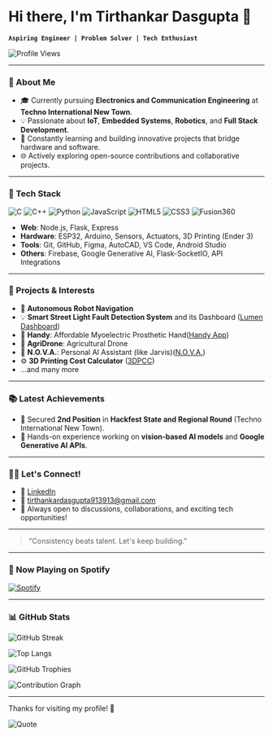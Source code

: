 # Hi there, I'm Tirthankar Dasgupta 👋

**`Aspiring Engineer | Problem Solver | Tech Enthusiast`**

![Profile Views](https://komarev.com/ghpvc/?username=MrTG1B&label=Profile%20views&color=0e75b6&style=flat)

---

### 🔗 About Me

- 🎓 Currently pursuing **Electronics and Communication Engineering** at **Techno International New Town**.
- 💡 Passionate about **IoT**, **Embedded Systems**, **Robotics**, and **Full Stack Development**.
- 🚀 Constantly learning and building innovative projects that bridge hardware and software.
- 🌐 Actively exploring open-source contributions and collaborative projects.

---

### 🔬 Tech Stack

![C](https://img.shields.io/badge/-C-00599C?style=flat-square&logo=c&logoColor=white)
![C++](https://img.shields.io/badge/-C++-00599C?style=flat-square&logo=c%2B%2B&logoColor=white)
![Python](https://img.shields.io/badge/-Python-3776AB?style=flat-square&logo=python&logoColor=white)
![JavaScript](https://img.shields.io/badge/-JavaScript-F7DF1E?style=flat-square&logo=javascript&logoColor=black)
![HTML5](https://img.shields.io/badge/-HTML5-E34F26?style=flat-square&logo=html5&logoColor=white)
![CSS3](https://img.shields.io/badge/-CSS3-1572B6?style=flat-square&logo=css3&logoColor=white)
![Fusion360](https://img.shields.io/badge/-Fusion360-1797ED?style=flat-square&logo=autodesk&logoColor=white)

- **Web**: Node.js, Flask, Express
- **Hardware**: ESP32, Arduino, Sensors, Actuators, 3D Printing (Ender 3)
- **Tools**: Git, GitHub, Figma, AutoCAD, VS Code, Android Studio 
- **Others**: Firebase, Google Generative AI, Flask-SocketIO, API Integrations

---

### 💼 Projects & Interests

- 🤖 **Autonomous Robot Navigation**
- 💡 **Smart Street Light Fault Detection System** and its Dashboard ([Lumen Dashboard](https://github.com/MrTG1B/Lumen_Dashboard))
- 🦾 **Handy**: Affordable Myoelectric Prosthetic Hand([Handy App](https://github.com/MrTG1B/Handy_App))
- 🚁 **AgriDrone**: Agricultural Drone
- 🤖 **N.O.V.A.**: Personal AI Assistant (like Jarvis)([N.O.V.A.](https://github.com/MrTG1B/NOVA))
- ⚙️ **3D Printing Cost Calculator** ([3DPCC](https://github.com/MrTG1B/3DPCC))
- …and many more

---

### 📚 Latest Achievements

- 👑 Secured **2nd Position** in **Hackfest State and Regional Round** (Techno International New Town).
- 🖖 Hands-on experience working on **vision-based AI models** and **Google Generative AI APIs**.

---

### 🚶‍♂️ Let's Connect!

- 💌 [LinkedIn](https://www.linkedin.com/in/tirthankar-dasgupta-mrtg1b)
- 📧 tirthankardasgupta913913@gmail.com
- 💬 Always open to discussions, collaborations, and exciting tech opportunities!

---

> "Consistency beats talent. Let's keep building."

---

### 🎵 Now Playing on Spotify

[![Spotify](https://novatorem-swart-three.vercel.app/api/spotify)](https://open.spotify.com/user/)

---

### 📊 GitHub Stats

![GitHub Streak](https://github-readme-streak-stats.herokuapp.com/?user=MrTG1B&theme=tokyonight)

![Top Langs](https://github-readme-stats.vercel.app/api/top-langs/?username=MrTG1B&layout=compact&theme=tokyonight)

![GitHub Trophies](https://github-profile-trophy.vercel.app/?username=MrTG1B&theme=tokyonight&no-frame=true&column=4&margin-w=15&margin-h=15)

![Contribution Graph](https://github-readme-activity-graph.vercel.app/graph?username=MrTG1B&theme=tokyonight)

---

Thanks for visiting my profile! 💚

![Quote](https://quotes-github-readme.vercel.app/api?type=horizontal&theme=tokyonight)

